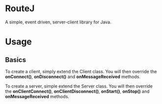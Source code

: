 # RouteJ
A simple, event driven, server-client library for Java.

# Usage
## Basics
To create a client, simply extend the Client class. You will then override the **onConnect()**, **onDisconnect()** and **onMessageReceived** methods.

To create a server, simple extend the Server class. You will then override the **onClientConnect()**, **onClientDisconnect()**, **onStart()**, **onStop()** and **onMessageReceived** methods.
